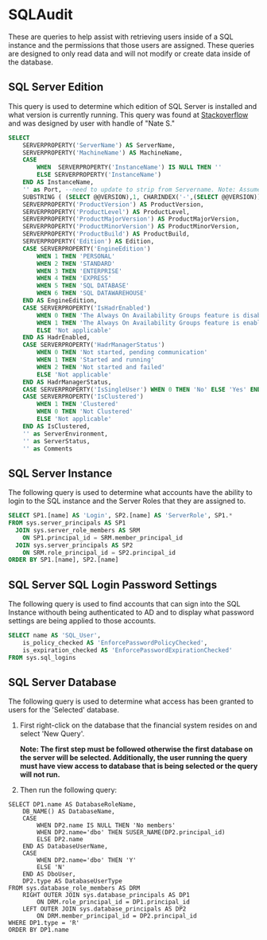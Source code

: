 # SQLAudit

These are queries to help assist with retrieving users inside of a SQL instance and the permissions that those users are assigned.  These queries are designed to only read data and will not modify or create data inside of the database.

## SQL Server Edition

This query is used to determine which edition of SQL Server is installed and what version is currently running.  This query was found at [Stackoverflow](https://stackoverflow.com/questions/18070177/how-to-get-current-instance-name-from-t-sql) and was designed by user with handle of "Nate S."

``` SQL
SELECT
    SERVERPROPERTY('ServerName') AS ServerName,
    SERVERPROPERTY('MachineName') AS MachineName,
    CASE
        WHEN  SERVERPROPERTY('InstanceName') IS NULL THEN ''
        ELSE SERVERPROPERTY('InstanceName')
    END AS InstanceName,
    '' as Port, --need to update to strip from Servername. Note: Assumes Registered Server is named with Port
    SUBSTRING ( (SELECT @@VERSION),1, CHARINDEX('-',(SELECT @@VERSION))-1 ) as ProductName,
    SERVERPROPERTY('ProductVersion') AS ProductVersion,
    SERVERPROPERTY('ProductLevel') AS ProductLevel,
    SERVERPROPERTY('ProductMajorVersion') AS ProductMajorVersion,
    SERVERPROPERTY('ProductMinorVersion') AS ProductMinorVersion,
    SERVERPROPERTY('ProductBuild') AS ProductBuild,
    SERVERPROPERTY('Edition') AS Edition,
    CASE SERVERPROPERTY('EngineEdition')
        WHEN 1 THEN 'PERSONAL'
        WHEN 2 THEN 'STANDARD'
        WHEN 3 THEN 'ENTERPRISE'
        WHEN 4 THEN 'EXPRESS'
        WHEN 5 THEN 'SQL DATABASE'
        WHEN 6 THEN 'SQL DATAWAREHOUSE'
    END AS EngineEdition,
    CASE SERVERPROPERTY('IsHadrEnabled')
        WHEN 0 THEN 'The Always On Availability Groups feature is disabled'
        WHEN 1 THEN 'The Always On Availability Groups feature is enabled'
        ELSE 'Not applicable'
    END AS HadrEnabled,
    CASE SERVERPROPERTY('HadrManagerStatus')
        WHEN 0 THEN 'Not started, pending communication'
        WHEN 1 THEN 'Started and running'
        WHEN 2 THEN 'Not started and failed'
        ELSE 'Not applicable'
    END AS HadrManagerStatus,
    CASE SERVERPROPERTY('IsSingleUser') WHEN 0 THEN 'No' ELSE 'Yes' END AS InSingleUserMode,
    CASE SERVERPROPERTY('IsClustered')
        WHEN 1 THEN 'Clustered'
        WHEN 0 THEN 'Not Clustered'
        ELSE 'Not applicable'
    END AS IsClustered,
    '' as ServerEnvironment,
    '' as ServerStatus,
    '' as Comments
```

## SQL Server Instance

The following query is used to determine what accounts have the ability to login to the SQL instance and the Server Roles that they are assigned to.

``` SQL
SELECT SP1.[name] AS 'Login', SP2.[name] AS 'ServerRole', SP1.*
FROM sys.server_principals AS SP1
  JOIN sys.server_role_members AS SRM
    ON SP1.principal_id = SRM.member_principal_id
  JOIN sys.server_principals AS SP2
    ON SRM.role_principal_id = SP2.principal_id
ORDER BY SP1.[name], SP2.[name]
```

## SQL Server SQL Login Password Settings

The following query is used to find accounts that can sign into the SQL Instance withouth being authenticated to AD and to display what password settings are being applied to those accounts.

``` SQL
SELECT name AS 'SQL_User',
    is_policy_checked AS 'EnforcePasswordPolicyChecked',
    is_expiration_checked AS 'EnforcePasswordExpirationChecked'
FROM sys.sql_logins
```

## SQL Server Database

The following query is used to determine what access has been granted to users for the 'Selected' database.

1. First right-click on the database that the financial system resides on and select 'New Query'.

    **Note: The first step must be followed otherwise the first database on the server will be selected.  Additionally, the user running the query must have view access to database that is being selected or the query will not run.**

2. Then run the following query:

```
SELECT DP1.name AS DatabaseRoleName,
    DB_NAME() AS DatabaseName,
    CASE
		WHEN DP2.name IS NULL THEN 'No members'
		WHEN DP2.name='dbo' THEN SUSER_NAME(DP2.principal_id)
		ELSE DP2.name
	END AS DatabaseUserName,
	CASE
		WHEN DP2.name='dbo' THEN 'Y'
		ELSE 'N'
	END AS DboUser,
    DP2.type AS DatabaseUserType
FROM sys.database_role_members AS DRM
    RIGHT OUTER JOIN sys.database_principals AS DP1
        ON DRM.role_principal_id = DP1.principal_id
    LEFT OUTER JOIN sys.database_principals AS DP2
        ON DRM.member_principal_id = DP2.principal_id
WHERE DP1.type = 'R'
ORDER BY DP1.name
```
